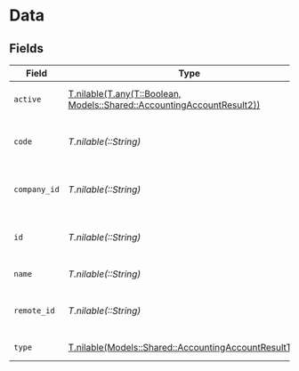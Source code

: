# Data


## Fields

| Field                                                                                                                          | Type                                                                                                                           | Required                                                                                                                       | Description                                                                                                                    | Example                                                                                                                        |
| ------------------------------------------------------------------------------------------------------------------------------ | ------------------------------------------------------------------------------------------------------------------------------ | ------------------------------------------------------------------------------------------------------------------------------ | ------------------------------------------------------------------------------------------------------------------------------ | ------------------------------------------------------------------------------------------------------------------------------ |
| `active`                                                                                                                       | [T.nilable(T.any(T::Boolean, Models::Shared::AccountingAccountResult2))](../../models/shared/accountingaccountresultactive.md) | :heavy_minus_sign:                                                                                                             | Whether the account is active                                                                                                  | true                                                                                                                           |
| `code`                                                                                                                         | *T.nilable(::String)*                                                                                                          | :heavy_minus_sign:                                                                                                             | External system's account code/number                                                                                          | 4000                                                                                                                           |
| `company_id`                                                                                                                   | *T.nilable(::String)*                                                                                                          | :heavy_minus_sign:                                                                                                             | ID of the company this account belongs to                                                                                      | company_123                                                                                                                    |
| `id`                                                                                                                           | *T.nilable(::String)*                                                                                                          | :heavy_minus_sign:                                                                                                             | Unique identifier                                                                                                              | 8187e5da-dc77-475e-9949-af0f1fa4e4e3                                                                                           |
| `name`                                                                                                                         | *T.nilable(::String)*                                                                                                          | :heavy_minus_sign:                                                                                                             | Name of the account                                                                                                            | Cash                                                                                                                           |
| `remote_id`                                                                                                                    | *T.nilable(::String)*                                                                                                          | :heavy_minus_sign:                                                                                                             | Provider's unique identifier                                                                                                   | 8187e5da-dc77-475e-9949-af0f1fa4e4e3                                                                                           |
| `type`                                                                                                                         | [T.nilable(Models::Shared::AccountingAccountResultType)](../../models/shared/accountingaccountresulttype.md)                   | :heavy_minus_sign:                                                                                                             | Type of account                                                                                                                |                                                                                                                                |